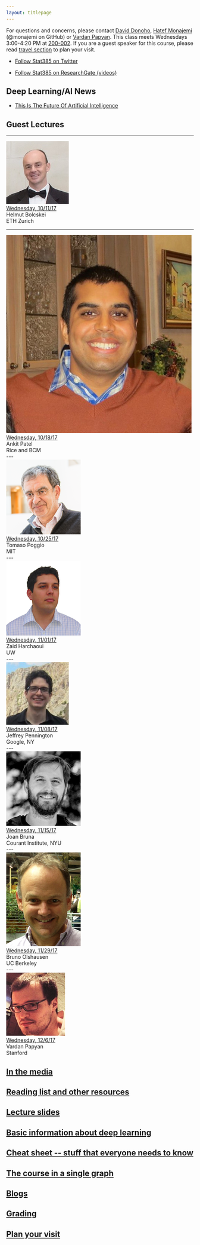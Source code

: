 ```yaml
---
layout: titlepage
---
```


For questions and concerns, please contact [David Donoho](https://profiles.stanford.edu/david-donoho), [Hatef Monajemi](http://web.stanford.edu/~monajemi/) (@monajemi on GitHub) or [Vardan Papyan](http://vardanp.cswp.cs.technion.ac.il/). This class meets Wednesdays 3:00-4:20 PM at [200-002](https://campus-map.stanford.edu/?srch=200-002). If you are a guest speaker for this course, please read [travel section](#plan-your-visit) to plan your visit.   

* [Follow Stat385 on Twitter](https://twitter.com/stats385?lang=en)  

* [Follow Stat385 on ResearchGate (videos)](https://www.researchgate.net/project/Theories-of-Deep-Learning)  


## Deep Learning/AI News
 * [This Is The Future Of Artificial Intelligence](http://amp.timeinc.net/fortune/2016/06/15/future-of-work-2)


## [](#Lectures) Guest Lectures

---
<div class="speaker-wrap">
<div class="speakerphoto">
<img src="assets/img/bolcskei.jpg">
</div>
<div class="card">
<a class="talkdate" href="./bolcskei_lecture">Wednesday, 10/11/17</a> <br>
<span class="speaker">Helmut Bolcskei</span> <br>
<span class="speakerposition">ETH Zurich</span>
</div>
</div>

---
<div class="speaker-wrap">
<div class="speakerphoto">
<img src="assets/img/ankit_patel.jpg">
</div>
<div class="card">
<a class="talkdate" href="./patel_lecture">Wednesday, 10/18/17</a> <br>
<span class="speaker">Ankit Patel</span> <br>
<span class="speakerposition">Rice and BCM</span>
</div>
</div>
---
<div class="speaker-wrap">
<div class="speakerphoto">
<img src="assets/img/poggio.png">
</div>
<div class="card">
<a class="talkdate" href="./poggio_lecture">Wednesday, 10/25/17</a> <br>
<span class="speaker">Tomaso Poggio</span> <br>
<span class="speakerposition">MIT</span>
</div>
</div>
---
<div class="speaker-wrap">
<div class="speakerphoto">
<img src="assets/img/zaid.png">
</div>
<div class="card">
<a class="talkdate" href="./harchaoui_lecture">Wednesday, 11/01/17</a> <br>
<span class="speaker">Zaid Harchaoui</span> <br>
<span class="speakerposition">UW</span>
</div>
</div>
---
<div class="speaker-wrap">
<div class="speakerphoto">
<img src="assets/img/pennington.jpg">
</div>
<div class="card">
<a class="talkdate" href="./pennington_lecture">Wednesday, 11/08/17</a> <br>
<span class="speaker">Jeffrey Pennington</span> <br>
<span class="speakerposition">Google, NY</span>
</div>
</div>
---
<div class="speaker-wrap">
<div class="speakerphoto">
<img src="assets/img/bruna.png">
</div>
<div class="card">
<a class="talkdate" href="./bruna_lecture">Wednesday, 11/15/17</a> <br>
<span class="speaker">Joan Bruna</span> <br>
<span class="speakerposition">Courant Institute, NYU</span>
</div>
</div>
---
<div class="speaker-wrap">
<div class="speakerphoto">
<img src="assets/img/bruno_olshausen.jpg">
</div>
<div class="card">
<a class="talkdate" href="./olshausen_lecture">Wednesday, 11/29/17</a> <br>
<span class="speaker">Bruno Olshausen</span> <br>
<span class="speakerposition">UC Berkeley</span>
</div>
</div>
---
<div class="speaker-wrap">
<div class="speakerphoto">
<img src="assets/img/VardanPapyan.png">
</div>
<div class="card">
<a class="talkdate" href="./papyan_lecture">Wednesday, 12/6/17</a> <br>
<span class="speaker">Vardan Papyan</span> <br>
<span class="speakerposition">Stanford</span>
</div>
</div>

## [In the media](media)

## [Reading list and other resources](readings)

## [Lecture slides](lecture_slides)    

## [Basic information about deep learning](basicinfo)    

## [Cheat sheet -- stuff that everyone needs to know](cheat_sheet)    

## [The course in a single graph](http://bl.ocks.org/vardanp91/raw/be0f763405b76d33caefdaebc2ac3487/)

## [Blogs](blogs)

## [Grading](grading)

## [Plan your visit](speaker_visit)

